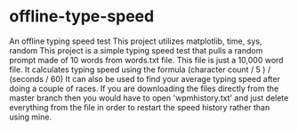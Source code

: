 # offline-type-speed
An offline typing speed test
This project utilizes matplotlib, time, sys, random
This project is a simple typing speed test that pulls a random prompt made of 10 words from words.txt file. 
This file is just a 10,000 word file.
It calculates typing speed using the formula (character count / 5 ) / (seconds / 60)
It can also be used to find your average typing speed after doing a couple of races. If you are downloading the files directly from the master branch then you would have to open 'wpmhistory.txt' and just delete everything from the file in order to restart the speed history rather than using mine.
